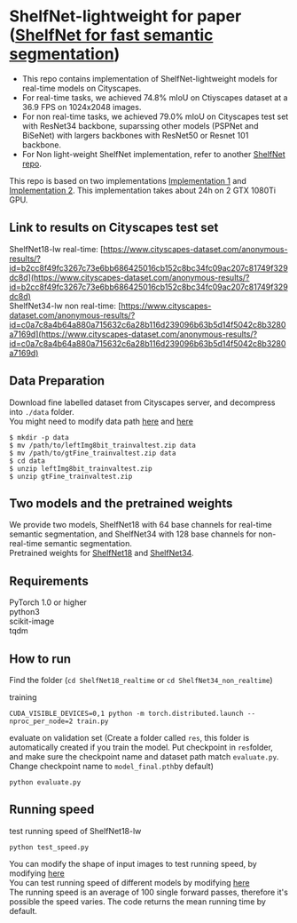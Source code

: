 # ShelfNet-lightweight for paper ([ShelfNet for fast semantic segmentation](https://arxiv.org/abs/1811.11254))
* This repo contains implementation of ShelfNet-lightweight models for real-time models on Cityscapes. <br/>
* For real-time tasks, we achieved 74.8% mIoU on Ctiyscapes dataset at a 36.9 FPS on 1024x2048 images. <br/>
* For non real-time tasks, we achieved 79.0% mIoU on Cityscapes test set with ResNet34 backbone, suparssing other models (PSPNet and BiSeNet) with largers backbones with ResNet50 or Resnet 101 backbone. <br/>
* For Non light-weight ShelfNet implementation, refer to another [ShelfNet repo](https://github.com/juntang-zhuang/ShelfNet). <br/>

This repo is based on two implementations [Implementation 1](https://github.com/ycszen/TorchSeg) and [Implementation 2](https://github.com/CoinCheung/BiSeNet). This implementation takes about 24h on 2 GTX 1080Ti GPU. <br/>

## Link to results on Cityscapes test set
ShelfNet18-lw real-time: [https://www.cityscapes-dataset.com/anonymous-results/?id=b2cc8f49fc3267c73e6bb686425016cb152c8bc34fc09ac207c81749f329dc8d](https://www.cityscapes-dataset.com/anonymous-results/?id=b2cc8f49fc3267c73e6bb686425016cb152c8bc34fc09ac207c81749f329dc8d) <br/>
ShelfNet34-lw non real-time: [https://www.cityscapes-dataset.com/anonymous-results/?id=c0a7c8a4b64a880a715632c6a28b116d239096b63b5d14f5042c8b3280a7169d](https://www.cityscapes-dataset.com/anonymous-results/?id=c0a7c8a4b64a880a715632c6a28b116d239096b63b5d14f5042c8b3280a7169d)

## Data Preparation
Download fine labelled dataset from Cityscapes server, and decompress into ```./data``` folder. <br />
You might need to modify data path [here](https://github.com/NoName-sketch/anonymous/blob/master/ShelfNet18_realtime/train.py/#L58) and [here](https://github.com/NoName-sketch/anonymous/blob/master/ShelfNet18_realtime/evaluate.py/#L143)<br/>
```
$ mkdir -p data
$ mv /path/to/leftImg8bit_trainvaltest.zip data
$ mv /path/to/gtFine_trainvaltest.zip data
$ cd data
$ unzip leftImg8bit_trainvaltest.zip
$ unzip gtFine_trainvaltest.zip
```

## Two models and the pretrained weights
We provide two models, ShelfNet18 with 64 base channels for real-time semantic segmentation, and ShelfNet34 with 128 base channels for non-real-time semantic segmentation. <br/>Pretrained weights for [ShelfNet18](https://www.dropbox.com/s/84ol8lk99qcis9p/ShelfNet18_realtime.pth?dl=0) and [ShelfNet34](https://www.dropbox.com/s/q9jae02qe27wwa3/ShelfNet34_non_realtime.pth?dl=0).

## Requirements
PyTorch 1.0 or higher <br/>
python3 <br/>
scikit-image <br/>
tqdm<br/>

## How to run
Find the folder (```cd ShelfNet18_realtime``` or ```cd ShelfNet34_non_realtime```)

training
```
CUDA_VISIBLE_DEVICES=0,1 python -m torch.distributed.launch --nproc_per_node=2 train.py
```

evaluate on validation set (Create a folder called ```res```, this folder is automatically created if you train the model. Put checkpoint in ```res```folder, and make sure the checkpoint name and dataset path match ```evaluate.py```. Change checkpoint name to ```model_final.pth```by default)
```
python evaluate.py
```

## Running speed
test running speed of ShelfNet18-lw
```
python test_speed.py
```

You can modify the shape of input images to test running speed, by modifying [here](https://github.com/NoName-sketch/anonymous/blob/master/ShelfNet18_realtime/test_LWRF_speed.py#L32) <br />
You can test running speed of different models by modifying [here](https://github.com/NoName-sketch/anonymous/blob/master/ShelfNet18_realtime/test_LWRF_speed.py#L20) <br />
The running speed is an average of 100 single forward passes, therefore it's possible the speed varies. The code returns the mean running time by default.
